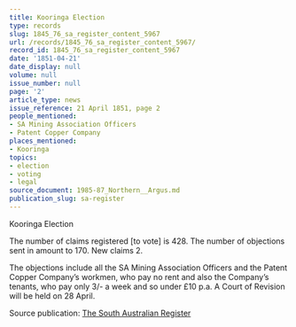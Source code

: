 ```yaml
---
title: Kooringa Election
type: records
slug: 1845_76_sa_register_content_5967
url: /records/1845_76_sa_register_content_5967/
record_id: 1845_76_sa_register_content_5967
date: '1851-04-21'
date_display: null
volume: null
issue_number: null
page: '2'
article_type: news
issue_reference: 21 April 1851, page 2
people_mentioned:
- SA Mining Association Officers
- Patent Copper Company
places_mentioned:
- Kooringa
topics:
- election
- voting
- legal
source_document: 1985-87_Northern__Argus.md
publication_slug: sa-register
---
```


Kooringa Election

The number of claims registered [to vote] is 428.  The number of objections sent in amount to 170.  New claims 2.

The objections include all the SA Mining Association Officers and the Patent Copper Company’s workmen, who pay no rent and also the Company’s tenants, who pay only 3/- a week and so under £10 p.a.  A Court of Revision will be held on 28 April.

Source publication: [The South Australian Register](/publications/sa-register/)
